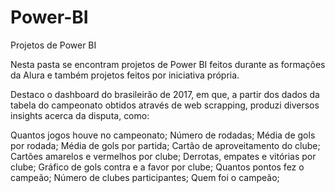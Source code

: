 # Power-BI
Projetos de Power BI

Nesta pasta se encontram projetos de Power BI feitos durante as formações da Alura e também projetos feitos por iniciativa própria.

Destaco o dashboard do brasileirão de 2017, em que, a partir dos dados da tabela do campeonato obtidos através de web scrapping, produzi diversos insights acerca
da disputa, como:

Quantos jogos houve no campeonato;
Número de rodadas;
Média de gols por rodada;
Média de gols por partida;
Cartão de aproveitamento do clube;
Cartões amarelos e vermelhos por clube;
Derrotas, empates e vitórias por clube;
Gráfico de gols contra e a favor por clube;
Quantos pontos fez o campeão;
Número de clubes participantes;
Quem foi o campeão;
